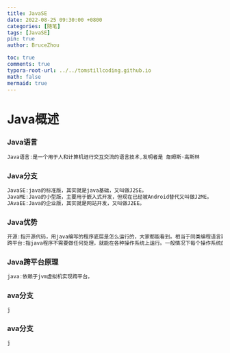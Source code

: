 ```yaml
---
title: JavaSE
date: 2022-08-25 09:30:00 +0800
categories: [随笔]
tags: [JavaSE]
pin: true
author: BruceZhou

toc: true
comments: true
typora-root-url: ../../tomstillcoding.github.io
math: false
mermaid: true
---
```


# Java概述

### Java语言

```javascript
Java语言:是一个用于人和计算机进行交互交流的语言技术,发明者是 詹姆斯·高斯林
```

### Java分支

~~~java
JavaSE:java的标准版，其实就是java基础，又叫做J2SE。
JavaME:Java的小型版，主要用于嵌入式开发，但现在已经被Android替代又叫做J2ME。
JAvaEE:Java的企业版，其实就是网站开发，又叫做J2EE。
~~~

### Java优势

~~~java
开源:指开源代码，用java编写的程序底层是怎么运行的，大家都能看到。相当于同类编程语言玩家斗地主java明牌了属于是。
跨平台:指java程序不需要做任何处理，就能在各种操作系统上运行。一般情况下每个操作系统的程序都各不互通，但java程序却能他们之间自如游走，强悍如斯。
~~~

### Java跨平台原理

~~~javascript
java:依赖于jvm虚拟机实现跨平台。
~~~

### ava分支

~~~properties
j
~~~

### ava分支

~~~properties
j
~~~

